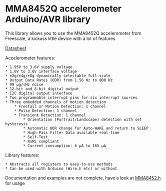 # MMA8452Q accelerometer Arduino/AVR library

This library allows you to use the MMA8452Q accelerometer from Freescale, a kickass little device with a lot of features

[Datasheet](http://www.freescale.com/files/sensors/doc/data_sheet/MMA8452Q.pdf)

Accelerometer features:
  
	* 1.95V to 3.6V supply voltage
	* 1.6V to 3.6V interface voltage
	* ±2g/±4g/±8g dynamically selectable full-scale
	* Output Data Rates (ODR) from 1.56 Hz to 800 Hz
	* 99 μg/√Hz noise
	* 12-bit and 8-bit digital output
	* I2C digital output interface
	* Two programmable interrupt pins for six interrupt sources
	* Three embedded channels of motion detection
		* Freefall or Motion Detection: 1 channel
		* Pulse Detection: 1 channel
		* Transient Detection: 1 channel
			* Orientation (Portrait/Landscape) detection with set hysteresis
			* Automatic ODR change for Auto-WAKE and return to SLEEP
			* High-Pass Filter Data available real-time
			* Self-Test
			* RoHS compliant
			* Current consumption: 6 μA to 165 μA
 
Library features:

	* Abstracts all registers to easy-to-use methods
	* Can be used with Arduino (Wire.h etc) or without
	
Documentation and examples are not complete, have a look at [MMA8452.h](MMA8452.h) for usage